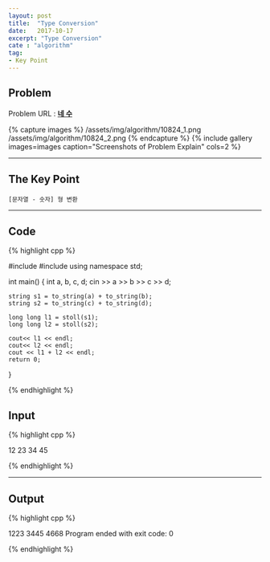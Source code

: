 ```yaml
---
layout: post
title:  "Type Conversion"
date:   2017-10-17
excerpt: "Type Conversion"
cate : "algorithm"
tag:
- Key Point
---
```


## Problem
Problem URL : **[네 수](https://www.acmicpc.net/problem/10824)**

{% capture images %}
    /assets/img/algorithm/10824_1.png
    /assets/img/algorithm/10824_2.png
{% endcapture %}
{% include gallery images=images caption="Screenshots of Problem Explain" cols=2 %}

---


## The Key Point

    [문자열 - 숫자] 형 변환

---


## Code
{% highlight cpp %}


#include <iostream>
#include <string>
using namespace std;

int main() {
    int a, b, c, d;
    cin >> a >> b >> c >> d;
    
    string s1 = to_string(a) + to_string(b);
    string s2 = to_string(c) + to_string(d);
    
    long long l1 = stoll(s1);
    long long l2 = stoll(s2);
    
    cout<< l1 << endl;
    cout<< l2 << endl;
    cout << l1 + l2 << endl;
    return 0;
}

{% endhighlight %}

## Input

{% highlight cpp %}

12 23 34 45

{% endhighlight %}

---
## Output

{% highlight cpp %}

1223
3445
4668
Program ended with exit code: 0

{% endhighlight %}



